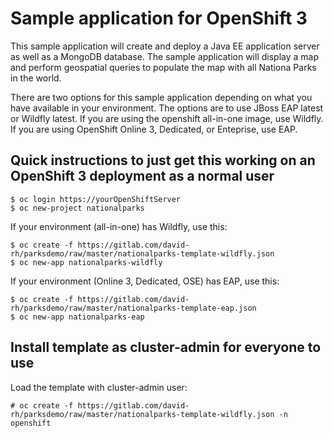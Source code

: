 # Sample application for OpenShift 3

This sample application will create and deploy a Java EE application server as well as a MongoDB database.  The sample application will display a map and perform geospatial queries to populate the map with all Nationa Parks in the world.

There are two options for this sample application depending on what you have available in your environment.  The options are to use JBoss EAP latest or Wildfly latest.  If you are using the openshift all-in-one image, use Wildfly.  If you are using OpenShift Online 3, Dedicated, or Enteprise, use EAP.

## Quick instructions to just get this working on an OpenShift 3 deployment as a normal user

````
$ oc login https://yourOpenShiftServer
$ oc new-project nationalparks
````
If your environment (all-in-one) has Wildfly, use this:
````
$ oc create -f https://gitlab.com/david-rh/parksdemo/raw/master/nationalparks-template-wildfly.json
$ oc new-app nationalparks-wildfly
````
If your environment (Online 3, Dedicated, OSE) has EAP, use this:
````
$ oc create -f https://gitlab.com/david-rh/parksdemo/raw/master/nationalparks-template-eap.json
$ oc new-app nationalparks-eap
````
## Install template as cluster-admin for everyone to use

Load the template with cluster-admin user:

````
# oc create -f https://gitlab.com/david-rh/parksdemo/raw/master/nationalparks-template-wildfly.json -n openshift
````

